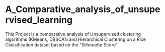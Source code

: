 # A_Comparative_analysis_of_unsupervised_learning
This Project is a comparative analysis of Unsupervised clustering algorithms (KMeans, DBSCAN and Hierarchical Clustering on a Rice Classification dataset based on the "Silhouette Score".
